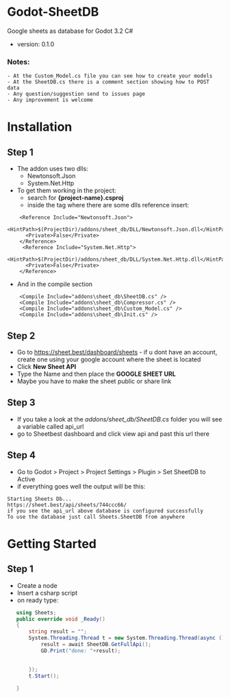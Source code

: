 # Godot-SheetDB
Google sheets as database for Godot 3.2 C#

- version: 0.1.0
### Notes:
    - At the Custom_Model.cs file you can see how to create your models
    - At the SheetDB.cs there is a comment section showing how to POST data
    - Any question/suggestion send to issues page
    - Any improvement is welcome

# Installation

## Step 1
* The addon uses two dlls:
    - Newtonsoft.Json
    - System.Net.Http
* To get them working in the project:
    - search for **{project-name}.csproj**
    - inside the <ItemGroup> tag where there are some dlls reference insert:
```
    <Reference Include="Newtonsoft.Json">
      <HintPath>$(ProjectDir)/addons/sheet_db/DLL/Newtonsoft.Json.dll</HintPath>
      <Private>False</Private>
    </Reference>
     <Reference Include="System.Net.Http">
      <HintPath>$(ProjectDir)/addons/sheet_db/DLL/System.Net.Http.dll</HintPath>
      <Private>False</Private>
    </Reference>
```
* And in the compile section
```
    <Compile Include="addons\sheet_db\SheetDB.cs" />
    <Compile Include="addons\sheet_db\Compressor.cs" />
    <Compile Include="addons\sheet_db\Custom_Model.cs" />
    <Compile Include="addons\sheet_db\Init.cs" />
```

## Step 2
* Go to https://sheet.best/dashboard/sheets - if u dont have an account, create one using your google account where the sheet is located
* Click **New Sheet API**
* Type the Name and then place the **GOOGLE SHEET URL**
* Maybe you have to make the sheet public or share link

## Step 3
* If you take a look at the *addons/sheet_db/SheetDB.cs* folder you will see a variable called api_url
* go to Sheetbest dashboard and click view api and past this url there


## Step 4
* Go to Godot > Project > Project Settings > Plugin > Set SheetDB to Active
* if everything goes well the output will be this:
 ```
 Starting Sheets Db...
https://sheet.best/api/sheets/744ccc66/
if you see the api_url above database is configured successfully
To use the database just call Sheets.SheetDB from anywhere
  ```

# Getting Started

## Step 1
* Create a node
* Insert a csharp script
* on ready type:
 ```csharp
    using Sheets;
	public override void _Ready()
	{
		string result = "";
		System.Threading.Thread t = new System.Threading.Thread(async ()=> {
			result = await SheetDB.GetFullApi();
			GD.Print("done: "+result);
			

		});
		t.Start();
		
	}
```

